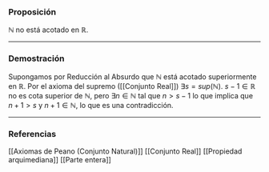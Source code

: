 ### Proposición

$\mathbb{N}$ no está acotado en $\mathbb{R}$.

---
### Demostración

Supongamos por Reducción al Absurdo que $\mathbb{N}$ está acotado superiormente en $\mathbb{R}$. Por el axioma del supremo ([[Conjunto Real]]) $\exists s = sup(\mathbb{N})$. $s-1 \in \mathbb{R}$ no es cota superior de $\mathbb{N}$, pero $\exists n \in \mathbb{N}$ tal que $n > s-1$ lo que implica que $n+1 > s$ y $n+1 \in \mathbb{N}$, lo que es una contradicción.

---
### Referencias
[[Axiomas de Peano (Conjunto Natural)]]
[[Conjunto Real]]
[[Propiedad arquimediana]]
[[Parte entera]]